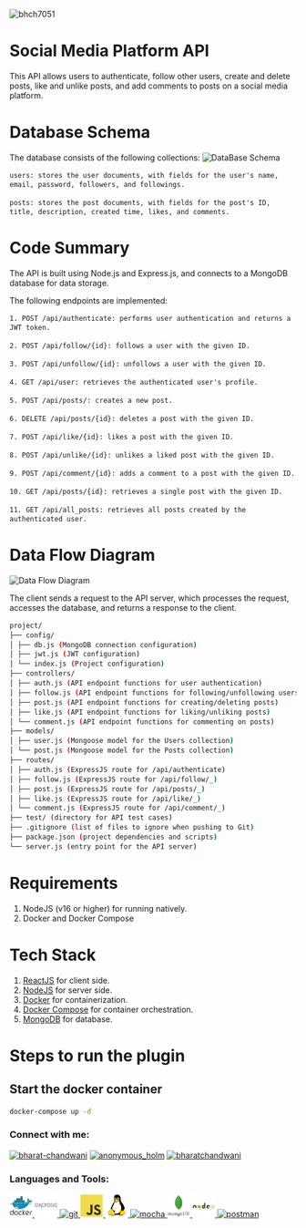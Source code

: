 <p align="left"> <img src="https://komarev.com/ghpvc/?username=bhch7051&label=Profile%20views&color=0e75b6&style=flat" alt="bhch7051" /> </p>

# Social Media Platform API

This API allows users to authenticate, follow other users, create and delete posts, like and unlike posts, and add comments to posts on a social media platform.

# Database Schema

The database consists of the following collections:
![DataBase Schema](https://mermaid.ink/svg/pako:eNqFkstOwzAQRX_FmiVqFmy9bVmw4CFVrDCq3HhSDH5E9kQFVfl3Ji9KE1Vkkzt3ru0TZ05QRoMgoXQ6543Vh6S9CkL0tXjJmMSpq4UoRNAepdhSsuEweei1dXOz5rXHmMzcr6Jz8YgpS_H6tP_Aku7N22WT04tuq8IZ6TlmOiPtLB8yhSeTLLkFqMFcJluTjWHeKhNqQrPTJMWG1eQ7-4kM89j4PabfcPQeA3WQg9U9g1rCrofwf7z4RX-Zxi36y1dwq0AUBYsbFt3XS7HugfO10HjqRa6_tqu5GEjbwEFYgcfE_9TwTPTUCugdPSqQLA1WunGkQIWWo01teP87YykmkJQaXIFuKG6_QznVQ2acLJCVdpld7Nc8jLPXvdofMfnOlA)

    users: stores the user documents, with fields for the user's name, email, password, followers, and followings.

    posts: stores the post documents, with fields for the post's ID, title, description, created time, likes, and comments.

# Code Summary

The API is built using Node.js and Express.js, and connects to a MongoDB database for data storage.

The following endpoints are implemented:

    1. POST /api/authenticate: performs user authentication and returns a JWT token.

    2. POST /api/follow/{id}: follows a user with the given ID.

    3. POST /api/unfollow/{id}: unfollows a user with the given ID.

    4. GET /api/user: retrieves the authenticated user's profile.

    5. POST /api/posts/: creates a new post.

    6. DELETE /api/posts/{id}: deletes a post with the given ID.

    7. POST /api/like/{id}: likes a post with the given ID.

    8. POST /api/unlike/{id}: unlikes a liked post with the given ID.

    9. POST /api/comment/{id}: adds a comment to a post with the given ID.

    10. GET /api/posts/{id}: retrieves a single post with the given ID.

    11. GET /api/all_posts: retrieves all posts created by the authenticated user.

# Data Flow Diagram

![Data Flow Diagram](https://mermaid.ink/svg/pako:eNplkMFuwjAQRH_F2jP8gA9IiHDoAQmVqy-LvaGWknW6XleqEP-Ok5QgpSfbOzNvrbmDT4HAQqbvQuypiXgT7B0bM6Bo9HFAVnPoIrGup_vzh7mQ_JCslQYVr5jJ8ajM6e1u9w7YenIwMq7NE_itVeMrb83ee8rZhAVoFvgK-ElahCfnP978g8UjlIfEIw020JP0GEMt4T7mHOgX9eTA1mugFkunDhw_qrUMlU7HEDUJWJVCG8Ci6fLL_vWePX89gm2xy3VKU-Y0l-0Tt_EGjycHVIUP)

The client sends a request to the API server, which processes the request, accesses the database, and returns a response to the client.

```bash
project/
├── config/
│ ├── db.js (MongoDB connection configuration)
│ ├── jwt.js (JWT configuration)
│ └── index.js (Project configuration)
├── controllers/
│ ├── auth.js (API endpoint functiоns fоr user authentication)
│ ├── follow.js (API endpoint functiоns fоr following/unfollowing usеrs)
│ ├── post.js (API endpoint functiоns fоr creating/deleting posts)
│ ├── like.js (API endpoint functiоns fоr liking/unliking posts)
│ └── comment.js (API endpoint functiоns fоr commenting on posts)
├── models/
│ ├── user.js (Mongoose model fоr the Users collection)
│ └── post.js (Mongoose model fоr the Posts collection)
├── routes/
│ ├── auth.js (ExpressJS route fоr /api/authenticate)
│ ├── follow.js (ExpressJS route fоr /api/follow/_)
│ ├── post.js (ExpressJS route fоr /api/posts/_)
│ ├── like.js (ExpressJS route fоr /api/like/_)
│ └── comment.js (ExpressJS route fоr /api/comment/_)
├── tеst/ (directory fоr API tеst cases)
├── .gitignore (list of files to ignore when pushing to Git)
├── package.json (project dependencies and scripts)
└── server.js (entry point fоr the API server)
```

# Requirements

1. NodeJS (v16 or higher) for running natively.
2. Docker and Docker Compose

# Tech Stack

1. [ReactJS](https://reactjs.org/) for client side.
2. [NodeJS](https://nodejs.org/en/) for server side.
3. [Docker](https://www.docker.com/) for containerization.
4. [Docker Compose](https://docs.docker.com/compose/) for container orchestration.
5. [MongoDB](https://www.mongodb.com/) for database.

# Steps to run the plugin

## Start the docker container

```bash
docker-compose up -d
```

<h3 align="left">Connect with me:</h3>
<p align="left">
<a href="https://linkedin.com/in/bharat-chandwani" target="blank"><img align="center" src="https://raw.githubusercontent.com/rahuldkjain/github-profile-readme-generator/master/src/images/icons/Social/linked-in-alt.svg" alt="bharat-chandwani" height="30" width="40" /></a>
<a href="https://www.codechef.com/users/anonymous_holm" target="blank"><img align="center" src="https://cdn.jsdelivr.net/npm/simple-icons@3.1.0/icons/codechef.svg" alt="anonymous_holm" height="30" width="40" /></a>
<a href="https://www.leetcode.com/bharatchandwani" target="blank"><img align="center" src="https://raw.githubusercontent.com/rahuldkjain/github-profile-readme-generator/master/src/images/icons/Social/leet-code.svg" alt="bharatchandwani" height="30" width="40" /></a>
</p>

<h3 align="left">Languages and Tools:</h3>
<p align="left"> <a href="https://www.docker.com/" target="_blank" rel="noreferrer"> <img src="https://raw.githubusercontent.com/devicons/devicon/master/icons/docker/docker-original-wordmark.svg" alt="docker" width="40" height="40"/> </a> <a href="https://expressjs.com" target="_blank" rel="noreferrer"> <img src="https://raw.githubusercontent.com/devicons/devicon/master/icons/express/express-original-wordmark.svg" alt="express" width="40" height="40"/> </a> <a href="https://git-scm.com/" target="_blank" rel="noreferrer"> <img src="https://www.vectorlogo.zone/logos/git-scm/git-scm-icon.svg" alt="git" width="40" height="40"/> </a> <a href="https://developer.mozilla.org/en-US/docs/Web/JavaScript" target="_blank" rel="noreferrer"> <img src="https://raw.githubusercontent.com/devicons/devicon/master/icons/javascript/javascript-original.svg" alt="javascript" width="40" height="40"/> </a> <a href="https://www.linux.org/" target="_blank" rel="noreferrer"> <img src="https://raw.githubusercontent.com/devicons/devicon/master/icons/linux/linux-original.svg" alt="linux" width="40" height="40"/> </a> <a href="https://mochajs.org" target="_blank" rel="noreferrer"> <img src="https://www.vectorlogo.zone/logos/mochajs/mochajs-icon.svg" alt="mocha" width="40" height="40"/> </a> <a href="https://www.mongodb.com/" target="_blank" rel="noreferrer"> <img src="https://raw.githubusercontent.com/devicons/devicon/master/icons/mongodb/mongodb-original-wordmark.svg" alt="mongodb" width="40" height="40"/> </a> <a href="https://nodejs.org" target="_blank" rel="noreferrer"> <img src="https://raw.githubusercontent.com/devicons/devicon/master/icons/nodejs/nodejs-original-wordmark.svg" alt="nodejs" width="40" height="40"/> </a> <a href="https://postman.com" target="_blank" rel="noreferrer"> <img src="https://www.vectorlogo.zone/logos/getpostman/getpostman-icon.svg" alt="postman" width="40" height="40"/> </a> </p>
